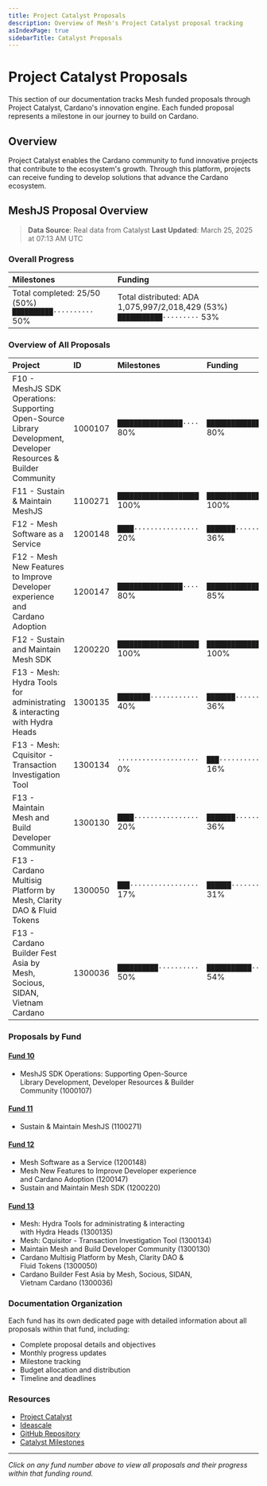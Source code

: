 ```yaml
---
title: Project Catalyst Proposals
description: Overview of Mesh's Project Catalyst proposal tracking
asIndexPage: true
sidebarTitle: Catalyst Proposals
---
```


# Project Catalyst Proposals

This section of our documentation tracks Mesh funded proposals through Project Catalyst, Cardano's innovation engine. Each funded proposal represents a milestone in our journey to build on Cardano.

## Overview

Project Catalyst enables the Cardano community to fund innovative projects that contribute to the ecosystem's growth. Through this platform, projects can receive funding to develop solutions that advance the Cardano ecosystem.

## MeshJS Proposal Overview

> **Data Source**: Real data from Catalyst
> **Last Updated**: March 25, 2025 at 07:13 AM UTC

### Overall Progress

| Milestones | Funding |
|:-----------|:--------|
| Total completed: 25/50 (50%)<br>`██████████··········` 50% | Total distributed: ADA 1,075,997/2,018,429 (53%)<br>`███████████·········` 53% |

### Overview of All Proposals

| Project | ID | Milestones | Funding |
|:--------|:---|:-----------|:--------|
| F10 - MeshJS SDK Operations:<br>Supporting Open-Source Library<br>Development, Developer<br>Resources & Builder Community | 1000107 | `████████████████····` 80% | `████████████████····` 80% |
| F11 - Sustain & Maintain MeshJS | 1100271 | `████████████████████` 100% | `████████████████████` 100% |
| F12 - Mesh Software as a Service | 1200148 | `████················` 20% | `███████·············` 36% |
| F12 - Mesh New Features to Improve<br>Developer experience and<br>Cardano Adoption | 1200147 | `████████████████····` 80% | `█████████████████···` 85% |
| F12 - Sustain and Maintain Mesh SDK | 1200220 | `████████████████████` 100% | `████████████████████` 100% |
| F13 - Mesh: Hydra Tools for<br>administrating & interacting<br>with Hydra Heads | 1300135 | `████████············` 40% | `███████·············` 36% |
| F13 - Mesh: Cquisitor - Transaction<br>Investigation Tool | 1300134 | `····················` 0% | `███·················` 16% |
| F13 - Maintain Mesh and Build<br>Developer Community | 1300130 | `████················` 20% | `███████·············` 36% |
| F13 - Cardano Multisig Platform by<br>Mesh, Clarity DAO & Fluid<br>Tokens | 1300050 | `███·················` 17% | `██████··············` 31% |
| F13 - Cardano Builder Fest Asia by<br>Mesh, Socious, SIDAN, Vietnam<br>Cardano | 1300036 | `██████████··········` 50% | `███████████·········` 54% |

### Proposals by Fund

#### [Fund 10](/en/catalyst-proposals/0010)
- MeshJS SDK Operations: Supporting Open-Source<br>Library Development, Developer Resources & Builder<br>Community (1000107)

#### [Fund 11](/en/catalyst-proposals/0011)
- Sustain & Maintain MeshJS (1100271)

#### [Fund 12](/en/catalyst-proposals/0012)
- Mesh Software as a Service (1200148)
- Mesh New Features to Improve Developer experience<br>and Cardano Adoption (1200147)
- Sustain and Maintain Mesh SDK (1200220)

#### [Fund 13](/en/catalyst-proposals/0013)
- Mesh: Hydra Tools for administrating & interacting<br>with Hydra Heads (1300135)
- Mesh: Cquisitor - Transaction Investigation Tool (1300134)
- Maintain Mesh and Build Developer Community (1300130)
- Cardano Multisig Platform by Mesh, Clarity DAO &<br>Fluid Tokens (1300050)
- Cardano Builder Fest Asia by Mesh, Socious, SIDAN,<br>Vietnam Cardano (1300036)


### Documentation Organization

Each fund has its own dedicated page with detailed information about all proposals within that fund, including:

- Complete proposal details and objectives
- Monthly progress updates
- Milestone tracking
- Budget allocation and distribution
- Timeline and deadlines

### Resources

- [Project Catalyst](https://projectcatalyst.io/)
- [Ideascale](https://cardano.ideascale.com/)
- [GitHub Repository](https://github.com/meshJS)
- [Catalyst Milestones](https://milestones.projectcatalyst.io/)

---

*Click on any fund number above to view all proposals and their progress within that funding round.*

